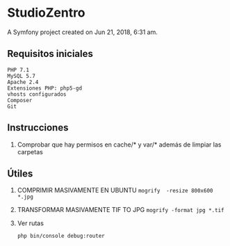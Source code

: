 StudioZentro
===============

A Symfony project created on Jun 21, 2018, 6:31 am.

## Requisitos iniciales

    PHP 7.1
    MySQL 5.7
    Apache 2.4
    Extensiones PHP: php5-gd
    vhosts configurados
    Composer
    Git

## Instrucciones

1. Comprobar que hay permisos en cache/* y var/* además de limpiar las carpetas

## Útiles
1. COMPRIMIR MASIVAMENTE EN UBUNTU
   ``` mogrify  -resize 800x600 *.jpg ```
2. TRANSFORMAR MASIVAMENTE TIF TO JPG
  ``` mogrify -format jpg *.tif ```
3. Ver rutas

    ```php bin/console debug:router```
